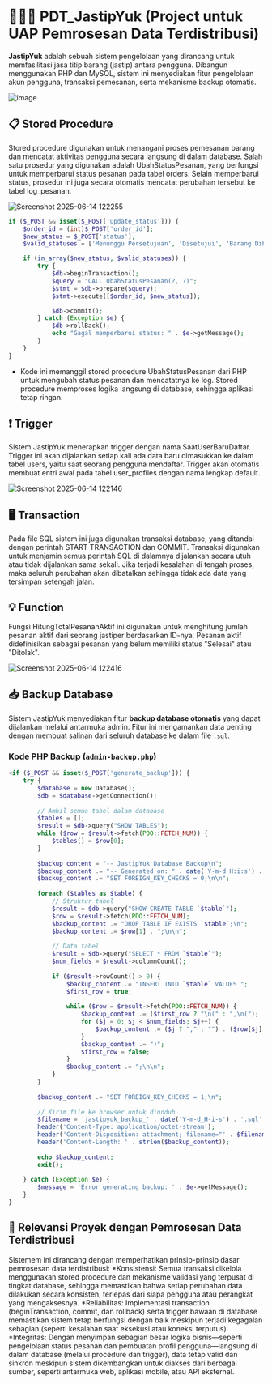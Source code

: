 # 👩🏻‍💻 PDT_JastipYuk (Project untuk UAP Pemrosesan Data Terdistribusi)

**JastipYuk** adalah sebuah sistem pengelolaan yang dirancang untuk memfasilitasi jasa titip barang (jastip) antara pengguna. Dibangun menggunakan PHP dan MySQL, sistem ini menyediakan fitur pengelolaan akun pengguna, transaksi pemesanan, serta mekanisme backup otomatis.

![image](https://github.com/user-attachments/assets/f0dd3b83-aaa8-4145-85cc-c73dc13a22c7)

## 📋 Stored Procedure
Stored procedure digunakan untuk menangani proses pemesanan barang dan mencatat aktivitas pengguna secara langsung di dalam database. Salah satu prosedur yang digunakan adalah UbahStatusPesanan, yang berfungsi untuk memperbarui status pesanan pada tabel orders. Selain memperbarui status, prosedur ini juga secara otomatis mencatat perubahan tersebut ke tabel log_pesanan.

![Screenshot 2025-06-14 122255](https://github.com/user-attachments/assets/96c866a1-0447-434c-b0fe-931c11348bf9)

```php
if ($_POST && isset($_POST['update_status'])) {
    $order_id = (int)$_POST['order_id'];
    $new_status = $_POST['status'];
    $valid_statuses = ['Menunggu Persetujuan', 'Disetujui', 'Barang Dibeli', 'Dikirim', 'Selesai', 'Ditolak'];

    if (in_array($new_status, $valid_statuses)) {
        try {
            $db->beginTransaction();
            $query = "CALL UbahStatusPesanan(?, ?)";
            $stmt = $db->prepare($query);
            $stmt->execute([$order_id, $new_status]);

            $db->commit();
        } catch (Exception $e) {
            $db->rollBack();
            echo "Gagal memperbarui status: " . $e->getMessage();
        }
    }
} 
```

* Kode ini memanggil stored procedure UbahStatusPesanan dari PHP untuk mengubah status pesanan dan mencatatnya ke log. Stored procedure memproses logika langsung di database, sehingga aplikasi tetap ringan.

## ❗ Trigger
Sistem JastipYuk menerapkan trigger dengan nama SaatUserBaruDaftar. Trigger ini akan dijalankan setiap kali ada data baru dimasukkan ke dalam tabel users, yaitu saat seorang pengguna mendaftar. Trigger akan otomatis membuat entri awal pada tabel user_profiles dengan nama lengkap default.

![Screenshot 2025-06-14 122146](https://github.com/user-attachments/assets/81248988-8823-4944-b6bc-e2c16c1be98d)


## 🖥️ Transaction
Pada file SQL sistem ini juga digunakan transaksi database, yang ditandai dengan perintah START TRANSACTION dan COMMIT. Transaksi digunakan untuk menjamin semua perintah SQL di dalamnya dijalankan secara utuh atau tidak dijalankan sama sekali. Jika terjadi kesalahan di tengah proses, maka seluruh perubahan akan dibatalkan sehingga tidak ada data yang tersimpan setengah jalan.

## 💡 Function
Fungsi HitungTotalPesananAktif ini digunakan untuk menghitung jumlah pesanan aktif dari seorang jastiper berdasarkan ID-nya. Pesanan aktif didefinisikan sebagai pesanan yang belum memiliki status "Selesai" atau "Ditolak". 

![Screenshot 2025-06-14 122416](https://github.com/user-attachments/assets/e8f42df4-c4ee-42e3-979e-71f3b1c9e781)


## 📥 Backup Database
Sistem JastipYuk menyediakan fitur **backup database otomatis** yang dapat dijalankan melalui antarmuka admin. Fitur ini mengamankan data penting dengan membuat salinan dari seluruh database ke dalam file `.sql`.
### Kode PHP Backup (`admin-backup.php`)

```php
<if ($_POST && isset($_POST['generate_backup'])) {
    try {
        $database = new Database();
        $db = $database->getConnection();
        
        // Ambil semua tabel dalam database
        $tables = [];
        $result = $db->query("SHOW TABLES");
        while ($row = $result->fetch(PDO::FETCH_NUM)) {
            $tables[] = $row[0];
        }
        
        $backup_content = "-- JastipYuk Database Backup\n";
        $backup_content .= "-- Generated on: " . date('Y-m-d H:i:s') . "\n\n";
        $backup_content .= "SET FOREIGN_KEY_CHECKS = 0;\n\n";
        
        foreach ($tables as $table) {
            // Struktur tabel
            $result = $db->query("SHOW CREATE TABLE `$table`");
            $row = $result->fetch(PDO::FETCH_NUM);
            $backup_content .= "DROP TABLE IF EXISTS `$table`;\n";
            $backup_content .= $row[1] . ";\n\n";
            
            // Data tabel
            $result = $db->query("SELECT * FROM `$table`");
            $num_fields = $result->columnCount();
            
            if ($result->rowCount() > 0) {
                $backup_content .= "INSERT INTO `$table` VALUES ";
                $first_row = true;
                
                while ($row = $result->fetch(PDO::FETCH_NUM)) {
                    $backup_content .= ($first_row ? "\n(" : ",\n(");
                    for ($j = 0; $j < $num_fields; $j++) {
                        $backup_content .= ($j ? "," : "") . ($row[$j] === null ? "NULL" : "'" . addslashes($row[$j]) . "'");
                    }
                    $backup_content .= ")";
                    $first_row = false;
                }
                $backup_content .= ";\n\n";
            }
        }
        
        $backup_content .= "SET FOREIGN_KEY_CHECKS = 1;\n";
        
        // Kirim file ke browser untuk diunduh
        $filename = 'jastipyuk_backup_' . date('Y-m-d_H-i-s') . '.sql';
        header('Content-Type: application/octet-stream');
        header('Content-Disposition: attachment; filename="' . $filename . '"');
        header('Content-Length: ' . strlen($backup_content));
        
        echo $backup_content;
        exit();
        
    } catch (Exception $e) {
        $message = 'Error generating backup: ' . $e->getMessage();
    }
}
```

## 📌 Relevansi Proyek dengan Pemrosesan Data Terdistribusi
Sistemem ini dirancang dengan memperhatikan prinsip-prinsip dasar pemrosesan data terdistribusi:
*Konsistensi: Semua transaksi dikelola menggunakan stored procedure dan mekanisme validasi yang terpusat di tingkat database, sehingga memastikan bahwa setiap perubahan data dilakukan secara konsisten, terlepas dari siapa pengguna atau perangkat yang mengaksesnya.
*Reliabilitas: Implementasi transaction (beginTransaction, commit, dan rollback) serta trigger bawaan di database memastikan sistem tetap berfungsi dengan baik meskipun terjadi kegagalan sebagian (seperti kesalahan saat eksekusi atau koneksi terputus).
*Integritas: Dengan menyimpan sebagian besar logika bisnis—seperti pengelolaan status pesanan dan pembuatan profil pengguna—langsung di dalam database (melalui procedure dan trigger), data tetap valid dan sinkron meskipun sistem dikembangkan untuk diakses dari berbagai sumber, seperti antarmuka web, aplikasi mobile, atau API eksternal.
